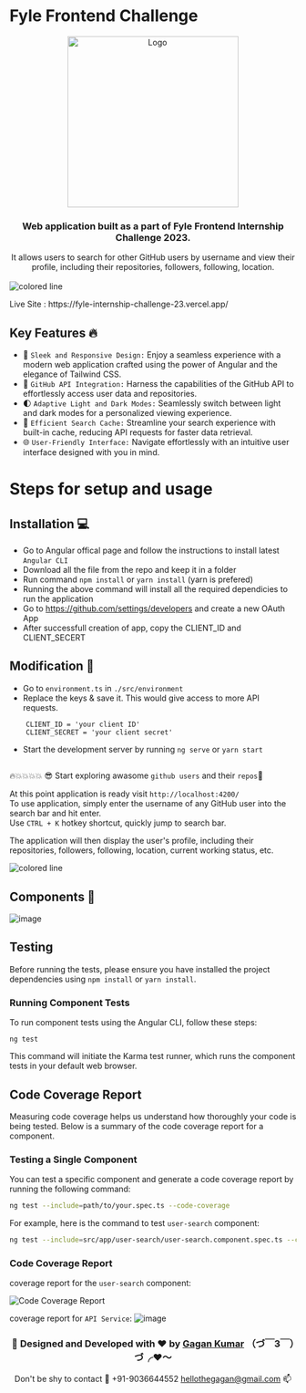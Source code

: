 # Fyle Frontend Challenge
<p align="center">
  <img align=center src="https://github.com/othegagan/fyle-internship-challenge-23/assets/77300329/9db57de8-c8e8-4ebc-896d-f985f7a4b7df" alt="Logo" height="300">
</p>

<h3 align="center">
Web application built as a part of Fyle Frontend Internship Challenge 2023.
</h3>
<p align="center">
 It allows users to search for other  GitHub users by username and view their profile, including their repositories, followers, following, location.
</h4>
</br></br>
<img src="https://i.imgur.com/y4oV9VV.png" alt="colored line"  witdth="100px" align="left">
</br>

<p >Live Site :  https://fyle-internship-challenge-23.vercel.app/ </p>


## Key Features 🔥
- 💫 `Sleek and Responsive Design:` Enjoy a seamless experience with a modern web application crafted using the power of Angular and the elegance of Tailwind CSS.
- 🌟 `GitHub API Integration:` Harness the capabilities of the GitHub API to effortlessly access user data and repositories.
- 🌓 `Adaptive Light and Dark Modes:` Seamlessly switch between light and dark modes for a personalized viewing experience.
- 🚀 `Efficient Search Cache:` Streamline your search experience with built-in cache, reducing API requests for faster data retrieval.
- 🌐 `User-Friendly Interface:` Navigate effortlessly with an intuitive user interface designed with you in mind.


# Steps for setup and usage

## Installation 💻

- Go to Angular offical page and follow the instructions to install latest `Angular CLI`
- Download all the file from the repo and keep it in a folder
- Run command `npm install` or `yarn install` (yarn is prefered)
- Running the above command will install all the required dependicies to run the application
- Go to https://github.com/settings/developers and create a new OAuth App
- After successfull creation of app, copy the CLIENT_ID and CLIENT_SECERT 

## Modification 📝

- Go to `environment.ts` in  `./src/environment`
- Replace the keys & save it. This would give access to more API requests.
```text
    CLIENT_ID = 'your client ID'
    CLIENT_SECRET = 'your client secret'
```
- Start the development server by running `ng serve` or `yarn start`

  
##

🔥💥💥💥💥 😎 Start exploring awasome `github users` and their `repos`💫



At this point application is ready visit `http://localhost:4200/` </br>
To use application, simply enter the username of any GitHub user into the search bar and hit enter. </br>
Use `CTRL + K` hotkey shortcut, quickly jump to search bar.

The application will then display the user's profile, including their repositories, followers, following, location, current working status, etc.

<img src="https://i.imgur.com/y4oV9VV.png" alt="colored line" align="center">

## Components 🤖
![image](https://github.com/othegagan/fyle-internship-challenge-23/assets/77300329/024cd418-07e4-42d2-9dfc-54208d5883ca)


## Testing

Before running the tests, please ensure you have installed the project dependencies using `npm install` or `yarn install`.

### Running Component Tests

To run component tests using the Angular CLI, follow these steps:

```text
ng test
```

This command will initiate the Karma test runner, which runs the component tests in your default web browser.

## Code Coverage Report

Measuring code coverage helps us understand how thoroughly your code is being tested. Below is a summary of the code coverage report for a component.

### Testing a Single Component

You can test a specific component and generate a code coverage report by running the following command:

```bash
ng test --include=path/to/your.spec.ts --code-coverage
```

For example, here is the command to test `user-search` component:

```bash
ng test --include=src/app/user-search/user-search.component.spec.ts --code-coverage
```

### Code Coverage Report

coverage report for the `user-search` component:

![Code Coverage Report](https://github.com/othegagan/fyle-internship-challenge-23/assets/77300329/e06c257b-835b-4a3d-a91b-7af80653854f)

coverage report for `API Service`:
![image](https://github.com/othegagan/fyle-internship-challenge-23/assets/77300329/3e973887-5dbf-43c4-bb9d-aa85410426ec)


<center>
<h3 align="center">💫 Designed and Developed with ❤️ by <a href="https://github.com/othegagan/">Gagan Kumar</a> （づ￣3￣）づ╭❤️～ </h3>
<p align="center"> Don't be shy to contact 🤙 +91-9036644552  <a href="mailto:hellothegagan@gmail.com">hellothegagan@gmail.com</a> 📫</p>
</center>
